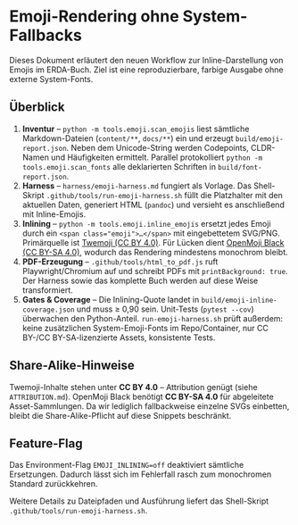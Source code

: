<!-- License: CC BY 4.0 (https://creativecommons.org/licenses/by/4.0/) -->
# Emoji-Rendering ohne System-Fallbacks

Dieses Dokument erläutert den neuen Workflow zur Inline-Darstellung von Emojis im ERDA-Buch. Ziel ist eine reproduzierbare, farbige Ausgabe ohne externe System-Fonts.

## Überblick

1. **Inventur** – `python -m tools.emoji.scan_emojis` liest sämtliche Markdown-Dateien (`content/**`, `docs/**`) ein und erzeugt `build/emoji-report.json`. Neben dem Unicode-String werden Codepoints, CLDR-Namen und Häufigkeiten ermittelt. Parallel protokolliert `python -m tools.emoji.scan_fonts` alle deklarierten Schriften in `build/font-report.json`.
2. **Harness** – `harness/emoji-harness.md` fungiert als Vorlage. Das Shell-Skript `.github/tools/run-emoji-harness.sh` füllt die Platzhalter mit den aktuellen Daten, generiert HTML (`pandoc`) und versieht es anschließend mit Inline-Emojis.
3. **Inlining** – `python -m tools.emoji.inline_emojis` ersetzt jedes Emoji durch ein `<span class="emoji">…</span>` mit eingebettetem SVG/PNG. Primärquelle ist [Twemoji (CC BY 4.0)](https://twemoji.twitter.com/). Für Lücken dient [OpenMoji Black (CC BY-SA 4.0)](https://openmoji.org/), wodurch das Rendering mindestens monochrom bleibt.
4. **PDF-Erzeugung** – `.github/tools/html_to_pdf.js` ruft Playwright/Chromium auf und schreibt PDFs mit `printBackground: true`. Der Harness sowie das komplette Buch werden auf diese Weise transformiert.
5. **Gates & Coverage** – Die Inlining-Quote landet in `build/emoji-inline-coverage.json` und muss ≥ 0,90 sein. Unit-Tests (`pytest --cov`) überwachen den Python-Anteil. `run-emoji-harness.sh` prüft außerdem: keine zusätzlichen System-Emoji-Fonts im Repo/Container, nur CC BY-/CC BY-SA-lizenzierte Assets, konsistente Tests.

## Share-Alike-Hinweise

Twemoji-Inhalte stehen unter **CC BY 4.0** – Attribution genügt (siehe `ATTRIBUTION.md`). OpenMoji Black benötigt **CC BY-SA 4.0** für abgeleitete Asset-Sammlungen. Da wir lediglich fallbackweise einzelne SVGs einbetten, bleibt die Share-Alike-Pflicht auf diese Snippets beschränkt.

## Feature-Flag

Das Environment-Flag `EMOJI_INLINING=off` deaktiviert sämtliche Ersetzungen. Dadurch lässt sich im Fehlerfall rasch zum monochromen Standard zurückkehren.

Weitere Details zu Dateipfaden und Ausführung liefert das Shell-Skript `.github/tools/run-emoji-harness.sh`.
